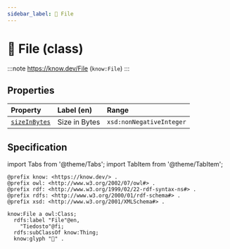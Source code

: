 ```yaml
---
sidebar_label: 📄 File
---
```


# 📄 File (class)

:::note
https://know.dev/File
(`know:File`)
:::

## Properties

| Property          | Label (en)     | Range                    |
| :---------------- | :------------- | :----------------------- |
| [`sizeInBytes`]   | Size in Bytes  | `xsd:nonNegativeInteger` |

## Specification

import Tabs from '@theme/Tabs';
import TabItem from '@theme/TabItem';

<Tabs>
<TabItem value="turtle" label="Turtle">

```turtle
@prefix know: <https://know.dev/> .
@prefix owl: <http://www.w3.org/2002/07/owl#> .
@prefix rdf: <http://www.w3.org/1999/02/22-rdf-syntax-ns#> .
@prefix rdfs: <http://www.w3.org/2000/01/rdf-schema#> .
@prefix xsd: <http://www.w3.org/2001/XMLSchema#> .

know:File a owl:Class;
  rdfs:label "File"@en,
    "Tiedosto"@fi;
  rdfs:subClassOf know:Thing;
  know:glyph "📄" .

```

</TabItem>
</Tabs>

[`File`]: /File
[`sizeInBytes`]: /sizeInBytes
